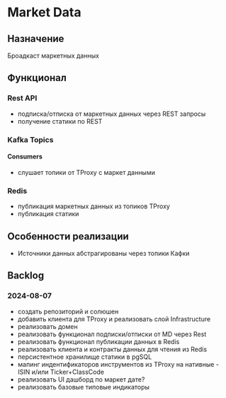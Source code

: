 # Market Data

## Назначение 

Броадкаст маркетных данных

## Функционал

### Rest API
- подписка/отписка от маркетных данных через REST запросы
- получение статики по REST

### Kafka Topics

#### Consumers
- слушает топики от TProxy с маркет данными

### Redis
- публикация маркетных данных из топиков TProxy
- публикация статики

## Особенности реализации
- Источники данных абстрагированы через топики Кафки


## Backlog

### 2024-08-07

- создать репозиторий и солюшен
- добавить клиента для TProxy и реализовать слой Infrastructure
- реализовать домен
- реализовать функционал подписки/отписки от MD через Rest
- реализовать функционал публикации данных в Redis
- реализовать клиента и контракты данных для чтения из Redis
- персистентное хранилище статики в pgSQL
- мапинг индентификаторов инструментов из TProxy на нативные - ISIN и/или Ticker+ClassCode
- реализовать UI дашборд по маркет дате?
- реализовать базовые типовые индикаторы





